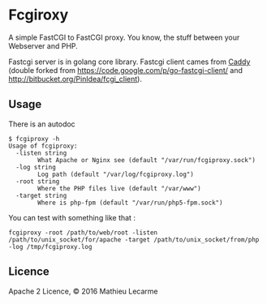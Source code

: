 Fcgiroxy
========

A simple FastCGI to FastCGI proxy. You know, the stuff between your Webserver and PHP.

Fastcgi server is in golang core library. Fastcgi client cames from [Caddy](https://github.com/mholt/caddy) (double forked from https://code.google.com/p/go-fastcgi-client/ and http://bitbucket.org/PinIdea/fcgi_client).

Usage
-----

There is an autodoc

    $ fcgiproxy -h
    Usage of fcgiproxy:
      -listen string
            What Apache or Nginx see (default "/var/run/fcgiproxy.sock")
      -log string
            Log path (default "/var/log/fcgiproxy.log")
      -root string
            Where the PHP files live (default "/var/www")
      -target string
            Where is php-fpm (default "/var/run/php5-fpm.sock")

You can test with something like that :

    fcgiproxy -root /path/to/web/root -listen /path/to/unix_socket/for/apache -target /path/to/unix_socket/from/php -log /tmp/fcgiproxy.log

Licence
-------

Apache 2 Licence, © 2016 Mathieu Lecarme
